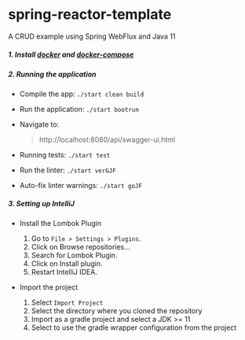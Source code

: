 # spring-reactor-template

A CRUD example using Spring WebFlux and Java 11


##### 1. Install [docker](https://docs.docker.com/engine/installation/) and [docker-compose](https://docs.docker.com/compose/install/)

##### 2. Running the application

- Compile the app: `./start clean build`

- Run the application: `./start bootrun`

- Navigate to:
    > http://localhost:8080/api/swagger-ui.html

- Running tests: `./start test`

- Run the linter: `./start verGJF`

- Auto-fix linter warnings: `./start goJF`


##### 3. Setting up IntelliJ

- Install the Lombok Plugin

    1. Go to `File > Settings > Plugins`.
    2. Click on Browse repositories...
    3. Search for Lombok Plugin.
    4. Click on Install plugin.
    5. Restart IntelliJ IDEA.
    
- Import the project
    1. Select `Import Project`
    2. Select the directory where you cloned the repository
    3. Import as a gradle project and select a JDK >= 11
    4. Select to use the gradle wrapper configuration from the project


